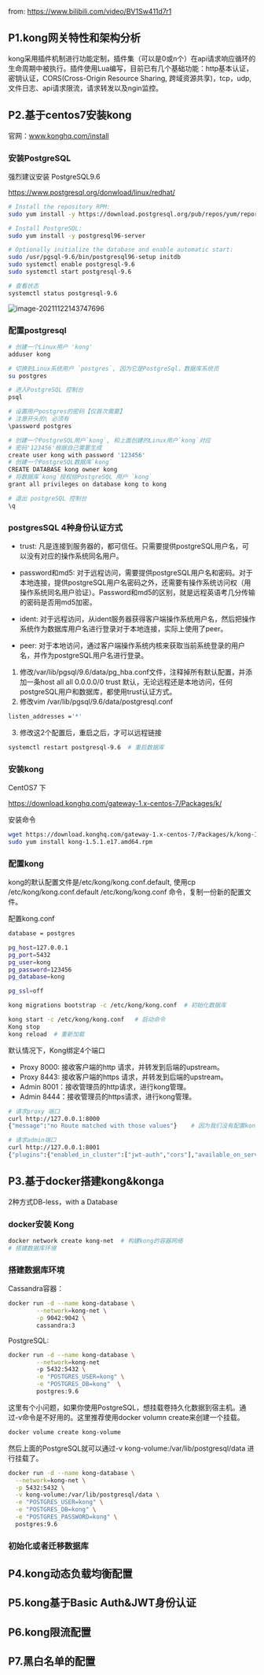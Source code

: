 from: https://www.bilibili.com/video/BV1Sw411d7r1



## P1.kong网关特性和架构分析

kong采用插件机制进行功能定制，插件集（可以是0或n个）在api请求响应循环的生命周期中被执行。插件使用Lua编写，目前已有几个基础功能：http基本认证，密钥认证，CORS(Cross-Origin Resource Sharing, 跨域资源共享)，tcp，udp, 文件日志、api请求限流，请求转发以及ngin监控。

## P2.基于centos7安装kong

官网：www.konghq.com/install

### 安装PostgreSQL

强烈建议安装 PostgreSQL9.6

https://www.postgresql.org/donwload/linux/redhat/

```sh
# Install the repository RPM:
sudo yum install -y https://download.postgresql.org/pub/repos/yum/reporpms/EL-7-x86_64/pgdg-redhat-repo-latest.noarch.rpm

# Install PostgreSQL:
sudo yum install -y postgresql96-server

# Optionally initialize the database and enable automatic start:
sudo /usr/pgsql-9.6/bin/postgresql96-setup initdb
sudo systemctl enable postgresql-9.6
sudo systemctl start postgresql-9.6

# 查看状态
systemctl status postgresql-9.6
```

![image-20211122143747696](https://gitee.com/jstone001/booknote/raw/master/jpgBed/image-20211122143747696.png)

### 配置postgresql

```sh
# 创建一个Linux用户 'kong'
adduser kong

# 切换到Linux系统用户 `postgres`, 因为它是PostgreSql，数据库系统员
su postgres

# 进入PostgreSQL 控制台
psql

# 设置用户postgres的密码【仅首次需要】
# 注意开头的\ 必须有
\password postgres

# 创建一个PostgreSQL用户`kong`, 和上面创建的Linux用户`kong`对应
# 密码'123456'根据自己需要生成
create user kong with password '123456'
# 创建一个PostgreSQL数据库`kong`
CREATE DATABASE kong owner kong
# 将数据库`kong`授权给PostgreSQL 用户 `kong`
grant all privileges on database kong to kong

# 退出 postgreSQL 控制台
\q
```

### postgresSQL 4种身份认证方式

- trust: 凡是连接到服务器的，都可信任。只需要提供postgreSQL用户名，可以没有对应的操作系统同名用户。

- password和md5: 对于远程访问，需要提供postgreSQL用户名和密码。对于本地连接，提供postgreSQL用户名密码之外，还需要有操作系统访问权（用操作系统同名用户验证）。Password和md5的区别，就是远程英语考几分传输的密码是否用md5加密。
- ident: 对于远程访问，从ident服务器获得客户端操作系统用户名，然后把操作系统作为数据库用户名进行登录对于本地连接，实际上使用了peer。
- peer: 对于本地访问，通过客户端操作系统内核来获取当前系统登录的用户名，并作为postgreSQL用户名进行登录。



1. 修改/var/lib/pgsql/9.6/data/pg_hba.conf文件，注释掉所有默认配置，并添加一条host all all 0.0.0.0/0 trust 默认，无论远程还是本地访问，任何postgreSQL用户和数据库，都使用trust认证方式。
2. 修改vim  /var/lib/pgsql/9.6/data/postgresql.conf 
```sh
listen_addresses ='*'
```
3. 修改这2个配置后，重启之后，才可以远程链接


```sh
systemctl restart postgresql-9.6  # 重启数据库
```

### 安装kong

CentOS7 下

https://download.konghq.com/gateway-1.x-centos-7/Packages/k/

安装命令

```sh
wget https://download.konghq.com/gateway-1.x-centos-7/Packages/k/kong-1.5.1.e17.amd64.rpm
sudo yum install kong-1.5.1.e17.amd64.rpm
```

### 配置kong

kong的默认配置文件是/etc/kong/kong.conf.default, 使用cp /etc/kong/kong.conf.default /etc/kong/kong.conf 命令，复制一份新的配置文件。

配置kong.conf

```sh
database = postgres

pg_host=127.0.0.1
pg_port=5432
pg_user=kong
pg_password=123456
pg_database=kong

pg_ssl=off
```

```sh
kong migrations bootstrap -c /etc/kong/kong.conf  # 初始化数据库
```

```sh
kong start -c /etc/kong/kong.conf	# 启动命令
Kong stop
kong reload  # 重新加载
```

默认情况下，Kong绑定4个端口

- Proxy 8000: 接收客户端的http 请求，并转发到后端的upstream。
- Proxy 8443: 接收客户端的https 请求，并转发到后端的upstream。
- Admin 8001：接收管理员的http请求，进行kong管理。
- Admin 8444：接收管理员的https请求，进行kong管理。

```sh
# 请求proxy 端口
curl http://127.0.0.1:8000
{"message":"no Route matched with those values"}	# 因为我们没有配置kong路由。

# 请求admin端口
curl http://127.0.0.1:8001
{"plugins":{"enabled_in_cluster":["jwt-auth","cors"],"available_on_server":....   # 省略
```



## P3.基于docker搭建kong&konga

2种方式DB-less，with a Database

### docker安装 Kong

```sh
docker network create kong-net	# 构建kong的容器网络
# 搭建数据库环境
```

### 搭建数据库环境

Cassandra容器：

```sh
docker run -d --name kong-database \
		--network=kong-net \
		-p 9042:9042 \
		cassandra:3 
```

PostgreSQL:

```sh
docker run -d --name kong-database \
		--network=kong-net
		-p 5432:5432 \
		-e "POSTGRES_USER=kong" \
		-e "POSTGRES_DB=kong"  \
		postgres:9.6
```

这里有个小问题，如果你使用PostgreSQL，想挂载卷持久化数据到宿主机。通过-v命令是不好用的。这里推荐使用docker volumn create来创建一个挂载。

```sh
docker volume create kong-volume
```

然后上面的PostgreSQL就可以通过-v kong-volume:/var/lib/postgresql/data 进行挂载了。

```sh
docker run -d --name kong-database \
  --network=kong-net \
  -p 5432:5432 \
  -v kong-volume:/var/lib/postgresql/data \
  -e "POSTGRES_USER=kong" \
  -e "POSTGRES_DB=kong" \
  -e "POSTGRES_PASSWORD=kong" \
  postgres:9.6
```

### 初始化或者迁移数据库



## P4.kong动态负载均衡配置
## P5.kong基于Basic Auth&JWT身份认证
## P6.kong限流配置
## P7.黑白名单的配置
